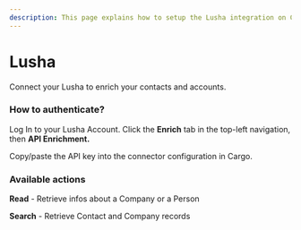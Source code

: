 ```yaml
---
description: This page explains how to setup the Lusha integration on Cargo.
---
```


# Lusha

Connect your Lusha to enrich your contacts and accounts.

### How to authenticate?

Log In to your Lusha Account. Click the **Enrich** tab in the top-left navigation, then **API Enrichment.**

Copy/paste the API key into the connector configuration in Cargo.

### Available actions

**Read** - Retrieve infos about a Company or a Person&#x20;

**Search** - Retrieve Contact and Company records

